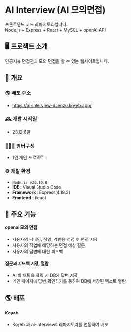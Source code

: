 # AI Interview (AI 모의면접)
프론트엔드 코드 레파지토리입니다.<br>
Node.js + Express + React + MySQL + openAI API

## 🖥️ 프로젝트 소개
인공지능 면접관과 모의 면접을 할 수 있는 웹사이트입니다.
<br>

## 📌 개요
### 🌎 배포 주소
 - https://ai-interview-ddenzu.koyeb.app/

### 🕰️ 개발 시작일
 - 23.12.6일

### 🧑‍🤝‍🧑 맴버구성
 - 1인 개인 프로젝트

### ⚙️ 개발 환경
- `Node.js v20.10.0`
- **IDE** : Visual Studio Code
- **Framework** : Express(4.19.2)
- **Frontend** : React

## 📌 주요 기능
#### openai 모의 면접
- 사용자의 닉네임, 직업, 성별을 설정 후 면접 시작
- 사용자의 직업에 해당하는 면접 예상 질문
- 사용자의 답변에 대한 피드백
  
#### 질문과 피드백 저장, 열람
- AI 의 채팅을 클릭 시 DB에 답변 저장
- 메인 페이지에 답변 확인하기를 통하여 DB에 저장된 텍스트 열람 
  
## 🌎 배포
#### Koyeb
- Koyeb 과 ai-interview0 레파지토리를 연동하여 배포